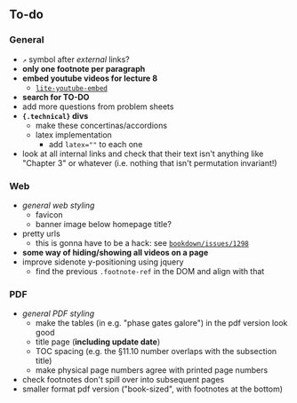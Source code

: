 ## To-do

### General

- `↗︎` symbol after *external* links?
- **only one footnote per paragraph**
- **embed youtube videos for lecture 8**
    + [`lite-youtube-embed`](https://github.com/paulirish/lite-youtube-embed)
- **search for TO-DO**
- add more questions from problem sheets
- **`{.technical}` divs**
    + make these concertinas/accordions
    + latex implementation
        * add `latex=""` to each one
- look at all internal links and check that their text isn't anything like "Chapter 3" or whatever (i.e. nothing that isn't permutation invariant!)


### Web

- *general web styling*
    + favicon
    + banner image below homepage title?
- pretty urls
    + this is gonna have to be a hack: see [`bookdown/issues/1298`](https://github.com/rstudio/bookdown/issues/1298)
- **some way of hiding/showing all videos on a page**
- improve sidenote y-positioning using jquery
    + find the previous `.footnote-ref` in the DOM and align with that

### PDF

- *general PDF styling*
    + make the tables (in e.g. "phase gates galore") in the pdf version look good
    + title page (**including update date**)
    + TOC spacing (e.g. the §11.10 number overlaps with the subsection title)
    + make physical page numbers agree with printed page numbers
- check footnotes don't spill over into subsequent pages
- smaller format pdf version ("book-sized", with footnotes at the bottom)

